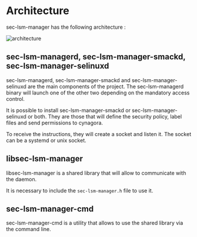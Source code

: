 # Architecture

sec-lsm-manager has the following architecture :

![architecture](./images/sec-lsm-manager.png)

## sec-lsm-managerd, sec-lsm-manager-smackd, sec-lsm-manager-selinuxd

sec-lsm-managerd, sec-lsm-manager-smackd and sec-lsm-manager-selinuxd are the main components of the project.
The sec-lsm-managerd binary will launch one of the other two depending on the mandatory access control.

It is possible to install sec-lsm-manager-smackd or sec-lsm-manager-selinuxd or both.
They are those that will define the security policy, label files and send
permissions to cynagora.

To receive the instructions, they will create a socket and listen it.
The socket can be a systemd or unix socket.

## libsec-lsm-manager

libsec-lsm-manager is a shared library that will allow to communicate with the daemon.

It is necessary to include the `sec-lsm-manager.h` file to use it.

## sec-lsm-manager-cmd

sec-lsm-manager-cmd is a utility that allows to use the shared library via the command line.
